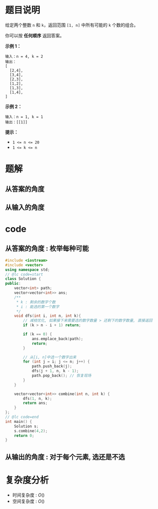 # 题目说明

给定两个整数 `n` 和 `k`，返回范围 `[1, n]` 中所有可能的 `k` 个数的组合。

你可以按 **任何顺序** 返回答案。

**示例 1：**

```
输入：n = 4, k = 2
输出：
[
  [2,4],
  [3,4],
  [2,3],
  [1,2],
  [1,3],
  [1,4],
]
```

**示例 2：**

```
输入：n = 1, k = 1
输出：[[1]]
```

**提示：**

- `1 <= n <= 20`
- `1 <= k <= n`

# 题解
## 从答案的角度

## 从输入的角度

# code

## 从答案的角度 : 枚举每种可能

```cpp
#include <iostream>
#include <vector>
using namespace std;
// @lc code=start
class Solution {
public:
    vector<int> path;
    vector<vector<int>> ans;
    /**
     * k : 剩余的数字个数
     * i : 能选的第一个数字
     */
    void dfs(int i, int n, int k){
        // 减枝优化, 如果接下来需要选的数字数量 > 还剩下的数字数量, 直接返回
        if (k > n - i + 1) return;

        if (k == 0) {
            ans.emplace_back(path);
            return;
        }

        // 从[i, n]中选一个数字出来
        for (int j = i; j <= n; j++) {
            path.push_back(j);
            dfs(j + 1, n, k - 1);
            path.pop_back(); // 恢复现场
        }
    }

    vector<vector<int>> combine(int n, int k) {
        dfs(1, n, k);
        return ans;
    }
};
// @lc code=end
int main() {
    Solution s;
    s.combine(4,2);
    return 0;
}
```

## 从输出的角度 : 对于每个元素, 选还是不选

# 复杂度分析

- 时间复杂度 : $O()$
- 空间复杂度 : $O()$